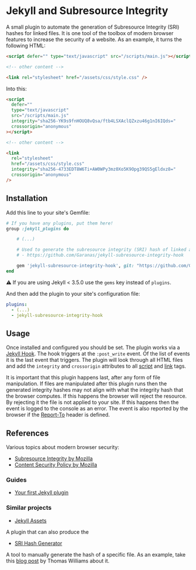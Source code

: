 # Jekyll and Subresource Integrity

A small plugin to automate the generation of Subresource Integrity (SRI) hashes for linked files. It is one tool of the toolbox of modern browser features to increase the security of a website. As an example, it turns the following HTML:

```html
<script defer="" type="text/javascript" src="/scripts/main.js"></script>

<!-- other content -->

<link rel="stylesheet" href="/assets/css/style.css" />
```

Into this:

```html
<script
  defer=""
  type="text/javascript"
  src="/scripts/main.js"
  integrity="sha256-YK9s9fnHOUQ8vQsa/ftb4LSXAclQZxzu46g1nI6IQds="
  crossorigin="anonymous"
></script>

<!-- other content -->

<link
  rel="stylesheet"
  href="/assets/css/style.css"
  integrity="sha256-4733EDT8W6Ti+AW0WPy3mz0Xo5K9Opg39QS5gEldxz8="
  crossorigin="anonymous"
/>
```

## Installation

Add this line to your site's Gemfile:

```ruby
# If you have any plugins, put them here!
group :jekyll_plugins do

    # (...)

    # Used to generate the subresource integrity (SRI) hash of linked assets.
    # - https://github.com/Garanas/jekyll-subresource-integrity-hook

    gem 'jekyll-subresource-integrity-hook', git: "https://github.com/Garanas/jekyll-subresource-integrity-hook"
end
```

:warning: If you are using Jekyll < 3.5.0 use the `gems` key instead of `plugins`.

And then add the plugin to your site's configuration file:

```yaml
plugins:
  - (...)
  - jekyll-subresource-integrity-hook
```

## Usage

Once installed and configured you should be set. The plugin works via a [Jekyll Hook](https://jekyllrb.com/docs/plugins/hooks/). The hook triggers at the `:post_write` event. Of the list of events it is the last event that triggers. The plugin will look through all HTML files and add the `integrity` and `crossorigin` attributes to all [script](https://developer.mozilla.org/en-US/docs/Web/HTML/Element/script) and [link](https://developer.mozilla.org/en-US/docs/Web/HTML/Element/link) tags.

It is important that this plugin happens last, after any form of file manipulation. If files are manipulated after this plugin runs then the generated integrity hashes may not align with what the integrity hash that the browser computes. If this happens the browser will reject the resource. By rejecting it the file is not applied to your site. If this happens then the event is logged to the console as an error. The event is also reported by the browser if the [Report-To](https://developer.mozilla.org/en-US/docs/Web/HTTP/Headers/Content-Security-Policy/report-to) header is defined.

## References

Various topics about modern browser security:

- [Subresource Integrity by Mozilla](https://www.keycdn.com/support/what-is-cache-busting)
- [Content Security Policy by Mozilla](https://developer.mozilla.org/en-US/docs/Web/HTTP/CSP)

### Guides

- [Your first Jekyll plugin](https://perseus333.github.io/blog/jekyll-first-plugin)

### Similar projects

- [Jekyll Assets](https://github.com/envygeeks/jekyll-assets)

A plugin that can also produce the

- [SRI Hash Generator](https://www.srihash.org/)

A tool to manually generate the hash of a specific file. As an example, take this [blog post](https://thomasswilliams.github.io/development/2022/04/28/subresource-integrity.html) by Thomas Williams about it.
